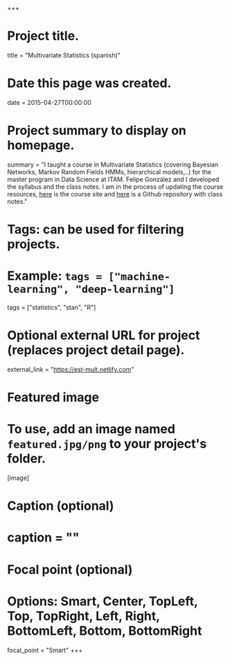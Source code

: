 +++
# Project title.
title = "Multivariate Statistics (spanish)"

# Date this page was created.
date = 2015-04-27T00:00:00

# Project summary to display on homepage.
summary = "I taught a course in Multivariate Statistics (covering Bayesian Networks, Markov Random Fields HMMs, hierarchical models,..) for the master program in Data Science  at ITAM. Felipe González and I developed the syllabus and the class notes. I am in the process of updating the course resources, [here](https://est-mult.netlify.com) is the course site and [here](https://github.com/tereom/est-multivariada) is a Github repository with class notes."

# Tags: can be used for filtering projects.
# Example: `tags = ["machine-learning", "deep-learning"]`
tags = ["statistics", "stan", "R"]

# Optional external URL for project (replaces project detail page).
external_link = "https://est-mult.netlify.com"

# Featured image
# To use, add an image named `featured.jpg/png` to your project's folder. 
[image]
  # Caption (optional)
  # caption = ""

  # Focal point (optional)
  # Options: Smart, Center, TopLeft, Top, TopRight, Left, Right, BottomLeft, Bottom, BottomRight
  focal_point = "Smart"
+++
